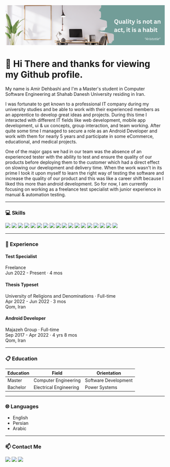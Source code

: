<img src="Banner.png" width="fill">

# 👋 Hi There and thanks for viewing my Github profile.

My name is Amir Dehbashi and I'm a Master's student in Computer Software Engineering at Shahab Danesh University residing in Iran.

I was fortunate to get known to a professional IT company during my university studies and be able to work with their experienced members as an apprentice to develop great ideas and projects. During this time I interacted with different IT fields like web development, mobile app development, ui & ux concepts, group interaction, and team working. After quite some time I managed to secure a role as an Android Developer and work with them for nearly 5 years and participate in some eCommerce, educational, and medical projects.

One of the major gaps we had in our team was the absence of an experienced tester with the ability to test and ensure the quality of our products before deploying them to the customer which had a direct effect on slowing our development and delivery time. When the work wasn't in its prime I took it upon myself to learn the right way of testing the software and increase the quality of our product and this was like a career shift because I liked this more than android development. So for now, I am currently focusing on working as a freelance test specialist with junior experience in manual & automation testing.

-----------------------------------------------------------------------------------------------------------------------------------------------------------------------------------

### 💻 Skills

[![](https://img.shields.io/badge/Android-3DDC84?style=flat&logo=Android&logoColor=white)](https://developer.android.com/studio)
[![](https://img.shields.io/badge/Java-007396?style=flat&logo=Oracle&logoColor=white)](https://oracle.com/java)
[![](https://img.shields.io/badge/Selenium-59b943?style=flat&logo=Selenium&logoColor=white)](https://selenium.dev)
[![](https://img.shields.io/badge/Appium-622e8b?style=flat&logo=appium&logoColor=white)](https://appium.io)
[![](https://img.shields.io/badge/Postman-FF6C37?style=flat&logo=Postman&logoColor=white)](https://postman.com)
[![](https://img.shields.io/badge/Apache%20Jmeter-d22128?style=flat&logo=Apache%20Jmeter&logoColor=white)](https://jmeter.apache.org)
[![](https://img.shields.io/badge/Trello-0079BF?style=flat&logo=Trello&logoColor=white)](https://trello.com)
[![](https://img.shields.io/badge/ClickUp-7b68ee?style=flat&logo=ClickUp&logoColor=white)](https://clickup.com)
[![](https://img.shields.io/badge/Jira-2684ff?style=flat&logo=Jira&logoColor=white)](https://atlassian.com/software/jira)
[![](https://img.shields.io/badge/Slack-4A154B?style=flat&logo=Slack&logoColor=white)](https://Slack.com)
[![](https://img.shields.io/badge/Fork-1ba3ef?style=flat&logo=Fork&logoColor=white)](https://git-fork.com)
[![](https://img.shields.io/badge/Github-6f42c1?style=flat&logo=Github&logoColor=white)](https://github.com)
[![](https://img.shields.io/badge/Jenkins-5a6268?style=flat&logo=Jenkins&logoColor=white)](https://jenkins.io)
[![](https://img.shields.io/badge/Sonarqube-4c9bd6?style=flat&logo=Sonarqube&logoColor=white)](https://sonarqube.org)
[![](https://img.shields.io/badge/Stack%20Overflow-FE7A16?style=flat&logo=Stack%20Overflow&logoColor=white)](https://stackoverflow.com)
[![](https://img.shields.io/badge/Word-2b579a?style=flat&logo=Microsoft%20Word&logoColor=white)](https://microsoft.com)
[![](https://img.shields.io/badge/Powerpoint-b7472a?style=flat&logo=Microsoft%20Powerpoint&logoColor=white)](https://microsoft.com)
[![](https://img.shields.io/badge/Excel-217346?style=flat&logo=Microsoft%20Excel&logoColor=white)](https://microsoft.com)

-----------------------------------------------------------------------------------------------------------------------------------------------------------------------------------

### 📌 Experience

#### Test Specialist <br/>
  Freelance <br/>
  Jun 2022 - Present · 4 mos
  
#### Thesis Typeset <br/>
  University of Religions and Denominations · Full-time <br/>
  Apr 2022 - Jun 2022 · 3 mos <br/>
  Qom, Iran
  
#### Android Developer <br/>
  Majazeh Group · Full-time <br/>
  Sep 2017 - Apr 2022 · 4 yrs 8 mos <br/>
  Qom, Iran

-----------------------------------------------------------------------------------------------------------------------------------------------------------------------------------

### 📋 Education

Education | Field | Orientation
------------ | ------------- | -------------
Master | Computer Engineering | Software Development
Bachelor | Electrical Engineering | Power Systems

-----------------------------------------------------------------------------------------------------------------------------------------------------------------------------------

### 🌐 Languages

* English <br/>
* Persian <br/>
* Arabic

-----------------------------------------------------------------------------------------------------------------------------------------------------------------------------------

### 📫 Contact Me

[![](https://img.shields.io/badge/Telegram-2CA5E0?style=flat&logo=Telegram&logoColor=white)](https://telegram.me/a_dehbashi100)
[![](https://img.shields.io/badge/Instagram-E4405F?style=flat&logo=Instagram&logoColor=white)](https://instagram.com/a_dehbashi100)
[![](https://img.shields.io/badge/Linkedin-0A66C2?style=flat&logo=Linkedin&logoColor=white)](https://linkedin.com/in/amirdehbashi)

<!--- -------------------------------------------------------------------------------------------------------------------------------------------------------------------------------- --->

<!--- ### 📈 Stats --->

<!--- ![](https://github-readme-stats.vercel.app/api?username=A-Dehbashi&theme=vue-dark&show_icons=true&count_private=true) --->
<!--- ![](https://github-readme-stats.vercel.app/api/top-langs/?username=A-Dehbashi&theme=vue-dark&layout=compact) --->
